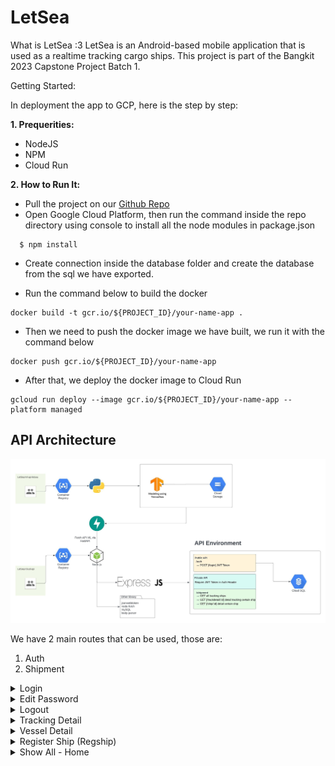 # LetSea

What is LetSea :3
LetSea is an Android-based mobile application that is used as a realtime tracking cargo ships. This project is part of the Bangkit 2023 Capstone Project Batch 1.

Getting Started:

In deployment the app to GCP, here is the step by step:

**1. Prequerities:**
   - NodeJS
   - NPM
   - Cloud Run

**2. How to Run It:**
   
   - Pull the project on our [Github Repo](https://github.com/LetSea-Nautical/cloud-api)
   - Open Google Cloud Platform, then run the command inside the repo directory using console to install all the node modules in package.json  
   ```
     $ npm install
   ```
   - Create connection inside the database folder and create the database from the sql we have exported.

   - Run the command below to build the docker
   ```
   docker build -t gcr.io/${PROJECT_ID}/your-name-app .
   ```
   - Then we need to push the docker image we have built, we run it with the command below
   ```
   docker push gcr.io/${PROJECT_ID}/your-name-app
   ```

   - After that, we deploy the docker image to Cloud Run
   ```
   gcloud run deploy --image gcr.io/${PROJECT_ID}/your-name-app --platform managed
   ```
## API Architecture
![Architecture of our API](https://github.com/LetSea-Nautical/cloud-api/blob/main/assets/Cloud%20Architecture.jpeg)

We have 2 main routes that can be used, those are:

1. Auth
2. Shipment

<details>
<summary>Login</summary>
<br>
REQUEST
   
```
POST http://URL/login
Content-Type: application/json
{
    "username": "ariqz",
    "password": "1231234"
}
```
RESULT

```
{
    "message": "Login succeed",
    "success": true,
    "data": [
        {
            "id_company": 1,
            "username": "ariqz",
            "password": "1231234",
            "email": "ariq@gmail.com",
            "company_name": "pelni",
            "created_at": "2023-06-15T00:58:16.166Z"
        }
    ],
    "token": "eyJhbGciOiJIUzI1NiIsInR5cCI6IkpXVCJ9.eyJpYXQiOjE2ODY4MjE2NjF9.1WQkxNF300mnxIm31yA4LzLq8Gb9EU8ow6Z3Umn9FAM"
}
```
</details>

<details>
<summary>Edit Password</summary>
<br>
REQUEST

```
PUT http://URL/editpassword
Content-Type: application/json
{
    "username" : "ariqz",
    "password" : "123anjay",
    "confirm_password" : "123anjay"
}
```

RESULT

```
{
    "payload": {
        "messages": "Succeed",
        "status_Code": 200,
        "datas": {
            "fieldCount": 0,
            "affectedRows": 1,
            "insertId": 0,
            "serverStatus": 2,
            "warningCount": 0,
            "message": "(Rows matched: 1  Changed: 1  Warnings: 0",
            "protocol41": true,
            "changedRows": 1
        }
    }
}
```
</details>

<details>
<summary>Logout</summary>
<br>
REQUEST

```
DELETE http://URL/logout
Content-Type: application/json
HEADERS :
TOKEN
```
RESULT

```
{
    "payload": {
        "messages": "Logout Succeed!",
        "status_Code": 200,
        "datas": null
    }
}
```
</details>

<details>
<summary>Tracking Detail</summary>
<br>
REQUEST

```
GET http://URL/shipment/trackdetail/:id
```   
RESULT
   
```
{
    "payload": {
        "messages": "Shipment Tracking",
        "status_Code": 200,
        "datas": [
            {
                "id_tracking": 1,
                "ship_name": "Kapal KEGIH",
                "mmsi": 209087000,
                "arrival_datetime": "2022-03-30 00:00:05",
                "lat": 39.84931,
                "lon": -75.30936,
                "sog": 12.7,
                "cog": 91.6,
                "arr_lat": 38.43993,
                "arr_lon": -74.71892
            }
        ]
    }
}
```
</details>

<details>
<summary>Vessel Detail</summary>
<br>
This is how you dropdown.
</details>

<details>
<summary>Register Ship (Regship)</summary>
<br>
This is how you dropdown.
</details>

<details>
<summary>Show All - Home</summary>
<br>
This is how you dropdown.
</details>



